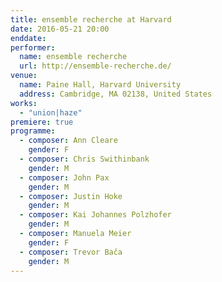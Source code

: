 ```yaml
---
title: ensemble recherche at Harvard
date: 2016-05-21 20:00
enddate:
performer:
  name: ensemble recherche
  url: http://ensemble-recherche.de/
venue:
  name: Paine Hall, Harvard University
  address: Cambridge, MA 02138, United States
works:
  - "union|haze"
premiere: true
programme:
  - composer: Ann Cleare
    gender: F
  - composer: Chris Swithinbank
    gender: M
  - composer: John Pax
    gender: M
  - composer: Justin Hoke
    gender: M
  - composer: Kai Johannes Polzhofer
    gender: M
  - composer: Manuela Meier
    gender: F
  - composer: Trevor Bača
    gender: M
---
```

